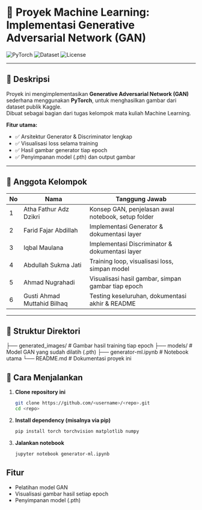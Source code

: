 # 🚀 Proyek Machine Learning: Implementasi Generative Adversarial Network (GAN)

![PyTorch](https://img.shields.io/badge/PyTorch-EE4C2C?logo=pytorch&logoColor=white) 
![Dataset](https://img.shields.io/badge/Dataset-Kaggle-blue)
![License](https://img.shields.io/badge/License-Academic-yellow)

---

## 🎯 Deskripsi
Proyek ini mengimplementasikan **Generative Adversarial Network (GAN)** sederhana menggunakan **PyTorch**, untuk menghasilkan gambar dari dataset publik Kaggle.  
Dibuat sebagai bagian dari tugas kelompok mata kuliah Machine Learning.

**Fitur utama:**
- ✅ Arsitektur Generator & Discriminator lengkap
- ✅ Visualisasi loss selama training
- ✅ Hasil gambar generator tiap epoch
- ✅ Penyimpanan model (.pth) dan output gambar

---

## 👥 Anggota Kelompok
| No | Nama                              | Tanggung Jawab                                       |
|----|-----------------------------------|------------------------------------------------------|
| 1  | Atha Fathur Adz Dzikri            | Konsep GAN, penjelasan awal notebook, setup folder   |
| 2  | Farid Fajar Abdillah              | Implementasi Generator & dokumentasi layer          |
| 3  | Iqbal Maulana                     | Implementasi Discriminator & dokumentasi layer      |
| 4  | Abdullah Sukma Jati               | Training loop, visualisasi loss, simpan model       |
| 5  | Ahmad Nugrahadi                   | Visualisasi hasil gambar, simpan gambar tiap epoch  |
| 6  | Gusti Ahmad Muttahid Bilhaq       | Testing keseluruhan, dokumentasi akhir & README     |

---

## 📂 Struktur Direktori
├── generated_images/ # Gambar hasil training tiap epoch
├── models/ # Model GAN yang sudah dilatih (.pth)
├── generator-ml.ipynb # Notebook utama
└── README.md # Dokumentasi proyek ini

## 🚀 Cara Menjalankan
1. **Clone repository ini**
   ```bash
   git clone https://github.com/<username>/<repo>.git
   cd <repo>

2. **Install dependency (misalnya via pip)**
    ```bash
    pip install torch torchvision matplotlib numpy

3. **Jalankan notebook**
    ```bash
    jupyter notebook generator-ml.ipynb

## Fitur
- Pelatihan model GAN
- Visualisasi gambar hasil setiap epoch
- Penyimpanan model (.pth)



